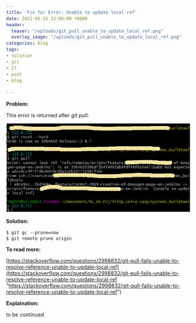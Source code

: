 ```yaml
---
title: 'Fix for Error: Unable to update local ref'
date: 2021-05-25 22:00:00 +0000
header:
  teaser: "/uploads/git_pull_unable_to_update_local_ref.png"
  overlay_image: "/uploads/git_pull_unable_to_update_local_ref.png"
categories: blog
tags:
- solution
- git
- IT
- post
- blog

---
```

**Problem:**

This error is returned after _git pull:_

![](/uploads/git_pull_unable_to_update_local_ref.png)

**Solution:**

    $ git gc --prune=now
    $ git remote prune origin

**To read more:**

[https://stackoverflow.com/questions/2998832/git-pull-fails-unable-to-resolve-reference-unable-to-update-local-ref](https://stackoverflow.com/questions/2998832/git-pull-fails-unable-to-resolve-reference-unable-to-update-local-ref "https://stackoverflow.com/questions/2998832/git-pull-fails-unable-to-resolve-reference-unable-to-update-local-ref")

**Explaination:**

to be continued